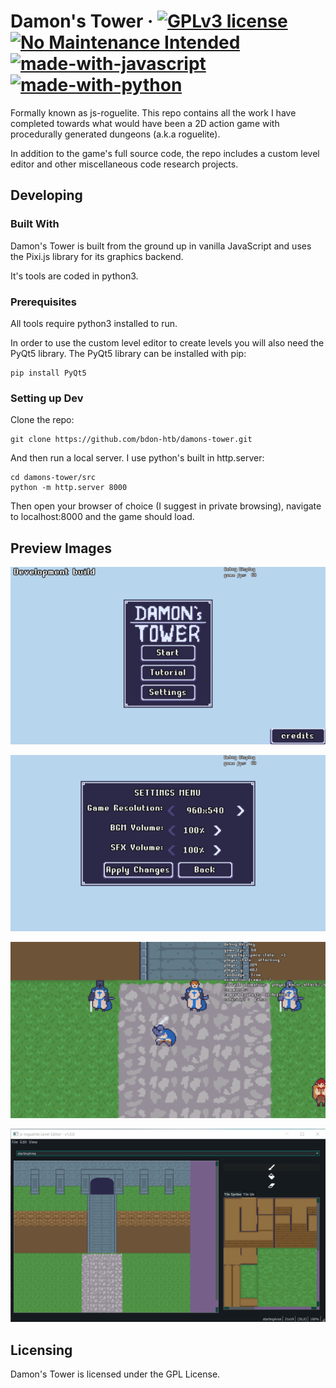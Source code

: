 # Damon's Tower &middot; [![GPLv3 license](https://img.shields.io/badge/License-GPLv3-blue.svg)](http://perso.crans.org/besson/LICENSE.html) [![No Maintenance Intended](http://unmaintained.tech/badge.svg)](http://unmaintained.tech/) [![made-with-javascript](https://img.shields.io/badge/Made%20with-JavaScript-1f425f.svg)](https://www.javascript.com) [![made-with-python](https://img.shields.io/badge/Made%20with-Python-1f425f.svg)](https://www.python.org/)


Formally known as js-roguelite. This repo contains all the work I have completed
towards what would have been a 2D action game with procedurally generated dungeons (a.k.a roguelite).

In addition to the game's full source code, the repo includes a custom level editor
and other miscellaneous code research projects.

## Developing

### Built With
Damon's Tower is built from the ground up in vanilla JavaScript and uses the Pixi.js
library for its graphics backend.

It's tools are coded in python3.

### Prerequisites
All tools require python3 installed to run.

In order to use the custom level editor to create levels you will also need
the PyQt5 library. The PyQt5 library can be installed with pip:
```
pip install PyQt5
```

### Setting up Dev
Clone the repo:
```
git clone https://github.com/bdon-htb/damons-tower.git
```
And then run a local server. I use python's built in http.server:
```
cd damons-tower/src
python -m http.server 8000
```
Then open your browser of choice (I suggest in private browsing), navigate to
localhost:8000 and the game should load.

## Preview Images
![Screenshot of Main Menu](https://github.com/bdon-htb/damons-tower/blob/master/misc/preview_images/game_preview1.png)

![Screenshot of Settings Menu](https://github.com/bdon-htb/damons-tower/blob/master/misc/preview_images/game_preview2.png)

![Gameplay Screenshot](https://github.com/bdon-htb/damons-tower/blob/master/misc/preview_images/game_preview3.png)

![Level Editor Screenshot](https://github.com/bdon-htb/damons-tower/blob/master/misc/preview_images/editor_preview.png)

## Licensing
Damon's Tower is licensed under the GPL License.
